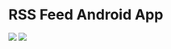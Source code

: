# RSS Feed Android App

![](https://lh3.googleusercontent.com/w3ZAo0Al3hZHBd70xwlVW-6mhKW-vflGxNeLcBO5XX13KmzT0IIsbUPWivbsUcKONI_anBrNouvk4XI=w1551-h791) ![](https://lh4.googleusercontent.com/2mPToGOrAy-Z3xFa7yEwv_2je2jbku-eMVIp-OsSDUgSq5PCO3B541C5SYJxNtTtSNJAg_p7wnlkeRg=w1551-h791)

